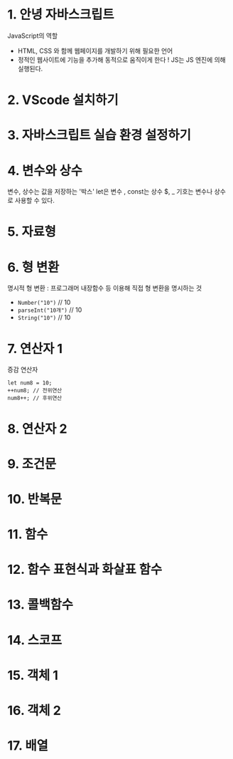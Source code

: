 # 1. 안녕 자바스크립트 
JavaScript의 역할
- HTML, CSS 와 함께 웹페이지를 개발하기 위해 필요한 언어 
- 정적인 웹사이트에 기능을 추가해 동적으로 움직이게 한다 ! 
JS는 JS 엔진에 의해 실행된다. 

# 2. VScode 설치하기 
# 3. 자바스크립트 실습 환경 설정하기 

# 4. 변수와 상수 
변수, 상수는 값을 저장하는 '박스' 
let은 변수 , const는 상수 
 $, _ 기호는 변수나 상수로 사용할 수 있다. 

# 5. 자료형 
# 6. 형 변환 
명시적 형 변환 : 프로그래머 내장함수 등 이용해 직접 형 변환을 명시하는 것 
- `Number("10")` // 10  
- `parseInt("10개")` // 10 
- `String("10")` // 10 

# 7. 연산자 1
증감 연산자 
```
let num8 = 10;
++num8; // 전위연산 
num8++; // 후위연산 
```
# 8. 연산자 2 
# 9. 조건문 
# 10. 반복문 
# 11. 함수 
# 12. 함수 표현식과 화살표 함수 
# 13. 콜백함수 
# 14. 스코프 
# 15. 객체 1 
# 16. 객체 2 
# 17. 배열 